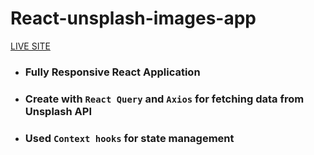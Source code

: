 # React-unsplash-images-app

[LIVE SITE](#)

- ### Fully Responsive React Application
- ### Create with `React Query` and `Axios` for fetching data from **Unsplash API**
- ### Used `Context hooks` for state management
